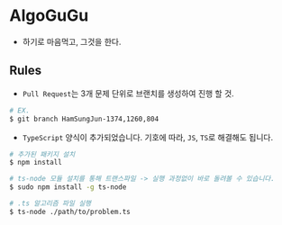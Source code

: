 # AlgoGuGu

- 하기로 마음먹고, 그것을 한다.

## Rules

- `Pull Request`는 3개 문제 단위로 브랜치를 생성하여 진행 할 것.
```bash
# EX.
$ git branch HamSungJun-1374,1260,804
```

- `TypeScript` 양식이 추가되었습니다. 기호에 따라, `JS`, `TS`로 해결해도 됩니다.
```bash
# 추가된 패키지 설치
$ npm install

# ts-node 모듈 설치를 통해 트랜스파일 -> 실행 과정없이 바로 돌려볼 수 있습니다.
$ sudo npm install -g ts-node

# .ts 알고리즘 파일 실행
$ ts-node ./path/to/problem.ts
```